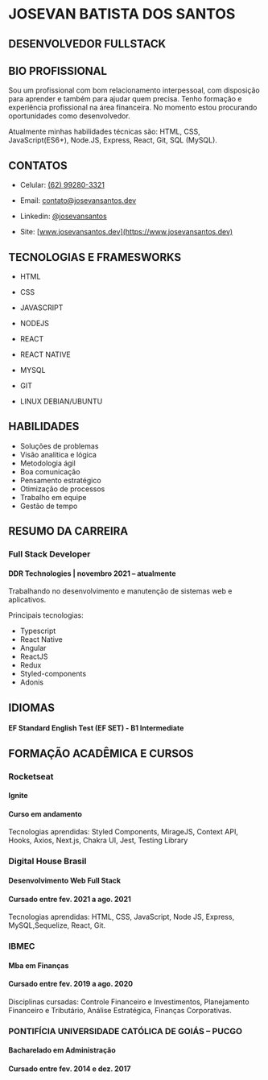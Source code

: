 # JOSEVAN BATISTA DOS SANTOS

## DESENVOLVEDOR FULLSTACK

## BIO PROFISSIONAL

Sou um profissional com bom relacionamento interpessoal, com disposição para aprender e também para
ajudar quem precisa. Tenho formação e experiência profissional na área financeira. No momento estou
procurando oportunidades como desenvolvedor.

Atualmente minhas habilidades técnicas são: HTML, CSS, JavaScript(ES6+), Node.JS, Express, React, Git, SQL (MySQL).

## CONTATOS

* Celular: [(62) 99280-3321](tel:+5562992803321)

* Email: [contato@josevansantos.dev](mailto:contato@josevansantos.dev)

* Linkedin: [@josevansantos](https://www.linkedin.com/in/josevansantos/)

* Site: [www.josevansantos.dev](https://www.josevansantos.dev)

## TECNOLOGIAS E FRAMESWORKS

* HTML

* CSS

* JAVASCRIPT

* NODEJS

* REACT

* REACT NATIVE

* MYSQL

* GIT

* LINUX DEBIAN/UBUNTU


## HABILIDADES

* Soluções de problemas
* Visão analítica e lógica
* Metodologia ágil
* Boa comunicação
* Pensamento estratégico
* Otimização de processos
* Trabalho em equipe
* Gestão de tempo

## RESUMO DA CARREIRA

### Full Stack Developer

#### DDR Technologies | novembro 2021 – atualmente

Trabalhando no desenvolvimento e manutenção de sistemas web e aplicativos.

Principais tecnologias: 
 * Typescript
 * React Native
 * Angular
 * ReactJS
 * Redux
 * Styled-components
 * Adonis
## IDIOMAS

#### EF Standard English Test (EF SET) - B1 Intermediate

## FORMAÇÃO ACADÊMICA E CURSOS

### Rocketseat

#### Ignite

#### Curso em andamento

Tecnologias aprendidas: Styled Components, MirageJS, Context API, Hooks, Axios, Next.js, Chakra UI,
Jest, Testing Library

### Digital House Brasil

#### Desenvolvimento Web Full Stack

#### Cursado entre fev. 2021 a ago. 2021

Tecnologias aprendidas: HTML, CSS, JavaScript, Node JS, Express, MySQL,Sequelize, React, Git.

### IBMEC

#### Mba em Finanças

#### Cursado entre fev. 2019 a ago. 2020

Disciplinas cursadas: Controle Financeiro e Investimentos, Planejamento Financeiro e Tributário, Análise
Estratégica, Finanças Corporativas.

### PONTIFÍCIA UNIVERSIDADE CATÓLICA DE GOIÁS – PUCGO

#### Bacharelado em Administração

#### Cursado entre fev. 2014 e dez. 2017


